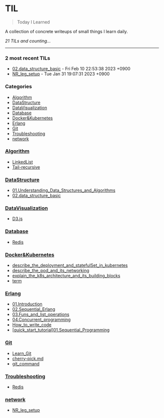 # TIL
> Today I Learned


A collection of concrete writeups of small things I learn daily.


_21 TILs and counting..._

---

### 2 most recent TILs

- [02.data_structure_basic](DataStructure/02.data_structure_basic.md) - Fri Feb 10 22:53:38 2023 +0900
- [NR_leg_setup](network/NR_leg_setup.md) - Tue Jan 31 19:07:31 2023 +0900

### Categories

- [Algorithm](#Algorithm)
- [DataStructure](#DataStructure)
- [DataVisualization](#DataVisualization)
- [Database](#Database)
- [Docker&Kubernetes](#Docker&Kubernetes)
- [Erlang](#Erlang)
- [Git](#Git)
- [Troubleshooting](#Troubleshooting)
- [network](#network)

### [Algorithm](#Algorithm)
- [LinkedList](Algorithm/LinkedList.md)
- [Tail-recursive](Algorithm/Tail-recursive.md)

### [DataStructure](#DataStructure)
- [01.Understanding_Data_Structures_and_Algorithms](DataStructure/01.Understanding_Data_Structures_and_Algorithms.md)
- [02.data_structure_basic](DataStructure/02.data_structure_basic.md)

### [DataVisualization](#DataVisualization)
- [D3.js](DataVisualization/D3.js.md)

### [Database](#Database)
- [Redis](Database/Redis.md)

### [Docker&Kubernetes](#Docker&Kubernetes)
- [describe_the_deployment_and_statefulSet_in_kubernetes](Docker&Kubernetes/describe_the_deployment_and_statefulSet_in_kubernetes.md)
- [describe_the_pod_and_its_networking](Docker&Kubernetes/describe_the_pod_and_its_networking.md)
- [explain_the_k8s_architecture_and_its_building_blocks](Docker&Kubernetes/explain_the_k8s_architecture_and_its_building_blocks.md)
- [term](Docker&Kubernetes/term.md)

### [Erlang](#Erlang)
- [01.Introduction](Erlang/01.Introduction.md)
- [02.Sequential_Erlang](Erlang/02.Sequential_Erlang.md)
- [03.Funs_and_list_operations](Erlang/03.Funs_and_list_operations.md)
- [04.Concurrent_programming](Erlang/04.Concurrent_programming.md)
- [How_to_write_code](Erlang/How_to_write_code.md)
- [[quick_start_tutorial]01.Sequential_Programming](Erlang/[quick_start_tutorial]01.Sequential_Programming.md)

### [Git](#Git)
- [Learn_Git](Git/Learn_Git.md)
- [cherry-pick.md](Git/cherry-pick.md)
- [git_command](Git/git_command.md)

### [Troubleshooting](#Troubleshooting)
- [Redis](Troubleshooting/Redis.md)

### [network](#network)
- [NR_leg_setup](network/NR_leg_setup.md)

[1]: https://simonwillison.net/2020/Apr/20/self-rewriting-readme/
[2]: https://github.com/jbranchaud/til

